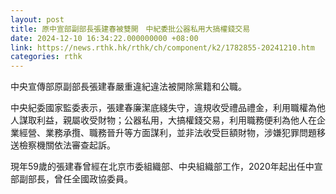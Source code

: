 ```yaml
---
layout: post
title: 原中宣部副部長張建春被雙開　中紀委批公器私用大搞權錢交易
date: 2024-12-10 16:34:22.000000000 +08:00
link: https://news.rthk.hk/rthk/ch/component/k2/1782855-20241210.htm
categories: rthk
---
```


中央宣傳部原副部長張建春嚴重違紀違法被開除黨籍和公職。

中央紀委國家監委表示，張建春廉潔底綫失守，違規收受禮品禮金，利用職權為他人謀取利益，親屬收受財物；公器私用，大搞權錢交易，利用職務便利為他人在企業經營、業務承攬、職務晉升等方面謀利，並非法收受巨額財物，涉嫌犯罪問題移送檢察機關依法審查起訴。

現年59歲的張建春曾經在北京市委組織部、中央組織部工作，2020年起出任中宣部副部長，曾任全國政協委員。
